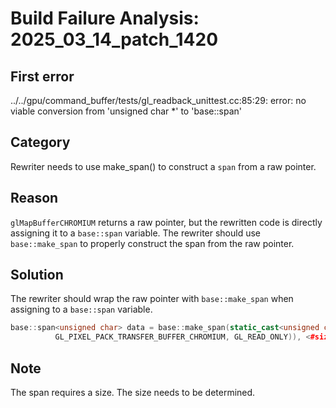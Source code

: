 # Build Failure Analysis: 2025_03_14_patch_1420

## First error

../../gpu/command_buffer/tests/gl_readback_unittest.cc:85:29: error: no viable conversion from 'unsigned char *' to 'base::span<unsigned char>'

## Category
Rewriter needs to use make_span() to construct a `span` from a raw pointer.

## Reason
`glMapBufferCHROMIUM` returns a raw pointer, but the rewritten code is directly assigning it to a `base::span` variable. The rewriter should use `base::make_span` to properly construct the span from the raw pointer.

## Solution
The rewriter should wrap the raw pointer with `base::make_span` when assigning to a `base::span` variable.
```c++
base::span<unsigned char> data = base::make_span(static_cast<unsigned char*>(glMapBufferCHROMIUM(
          GL_PIXEL_PACK_TRANSFER_BUFFER_CHROMIUM, GL_READ_ONLY)), <#size#>));
```

## Note
The span requires a size. The size needs to be determined.